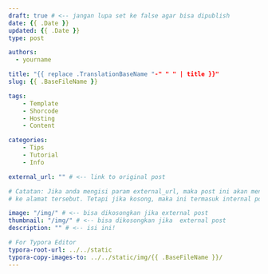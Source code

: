 ```yaml
---
draft: true # <-- jangan lupa set ke false agar bisa dipublish
date: {{ .Date }}
updated: {{ .Date }}
type: post

authors:
  - yourname

title: "{{ replace .TranslationBaseName "-" " " | title }}"
slug: {{ .BaseFileName }}

tags:
    - Template
    - Shorcode
    - Hosting
    - Content

categories:
    - Tips
    - Tutorial
    - Info

external_url: "" # <-- link to original post

# Catatan: Jika anda mengisi param external_url, maka post ini akan mengarah
# ke alamat tersebut. Tetapi jika kosong, maka ini termasuk internal post.

image: "/img/" # <-- bisa dikosongkan jika external post
thumbnail: "/img/" # <-- bisa dikosongkan jika  external post
description: "" # <-- isi ini!

# For Typora Editor
typora-root-url: ../../static
typora-copy-images-to: ../../static/img/{{ .BaseFileName }}/
---
```


<!-- Jika ini postingan dari luar (eksternal post), maka konten tidak perlu diisi ya! -->